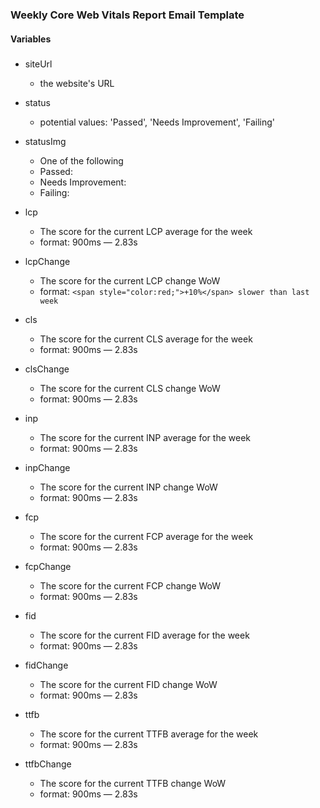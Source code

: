 ### Weekly Core Web Vitals Report Email Template


#### Variables

##### 
- siteUrl
  - the website's URL

- status
  - potential values: 'Passed', 'Needs Improvement', 'Failing'

- statusImg
  - One of the following 
  - Passed: 
  - Needs Improvement:
  - Failing:

- lcp
  - The score for the current LCP average for the week
  - format: 900ms — 2.83s
- lcpChange
  - The score for the current LCP change WoW 
  - format: `<span style="color:red;">+10%</span> slower than last week`

- cls 
  - The score for the current CLS average for the week
  - format: 900ms — 2.83s
- clsChange
  - The score for the current CLS change WoW 
  - format: 900ms — 2.83s

- inp 
  - The score for the current INP average for the week
  - format: 900ms — 2.83s
- inpChange
  - The score for the current INP change WoW 
  - format: 900ms — 2.83s

- fcp
  - The score for the current FCP average for the week
  - format: 900ms — 2.83s
- fcpChange
  - The score for the current FCP change WoW 
  - format: 900ms — 2.83s

- fid 
  - The score for the current FID average for the week
  - format: 900ms — 2.83s
- fidChange
  - The score for the current FID change WoW 
  - format: 900ms — 2.83s

- ttfb
  - The score for the current TTFB average for the week
  - format: 900ms — 2.83s
- ttfbChange
  - The score for the current TTFB change WoW 
  - format: 900ms — 2.83s